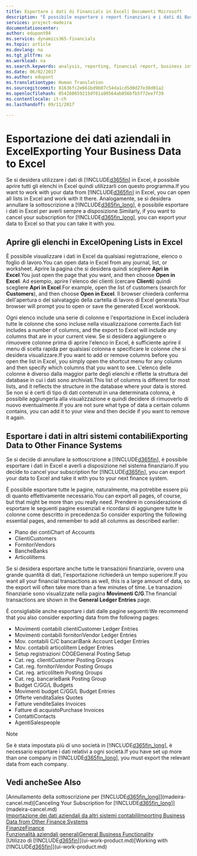```yaml
---
title: Esportare i dati di Financials in Excel| Documenti Microsoft
description: "È possibile esportare i report finanziari e i dati di Business Intelligence da Dynamics 365 for Financials in Excel o aprire i dati di Financials in Excel."
services: project-madeira
documentationcenter: 
author: edupont04
ms.service: dynamics365-financials
ms.topic: article
ms.devlang: na
ms.tgt_pltfrm: na
ms.workload: na
ms.search.keywords: analysis, reporting, financial report, business intelligence, BI, Excel
ms.date: 06/02/2017
ms.author: edupont
ms.translationtype: Human Translation
ms.sourcegitcommit: 81636fc2e661bd9b07c54da1cd5d0d27e30d01a2
ms.openlocfilehash: 054288659215df61a99564ab856bfb5f72ee7f39
ms.contentlocale: it-ch
ms.lasthandoff: 09/11/2017

---
```

# <a name="exporting-your-business-data-to-excel"></a><span data-ttu-id="86a8e-103">Esportazione dei dati aziendali in Excel</span><span class="sxs-lookup"><span data-stu-id="86a8e-103">Exporting Your Business Data to Excel</span></span>
<span data-ttu-id="86a8e-104">Se si desidera utilizzare i dati di [!INCLUDE[d365fin](includes/d365fin_md.md)] in Excel, è possibile aprire tutti gli elenchi in Excel quindi utilizzarli con questo programma.</span><span class="sxs-lookup"><span data-stu-id="86a8e-104">If you want to work with your data from [!INCLUDE[d365fin](includes/d365fin_md.md)] in Excel, you can open all lists in Excel and work with it there.</span></span> <span data-ttu-id="86a8e-105">Analogamente, se si desidera annullare la sottoscrizione a [!INCLUDE[d365fin_long](includes/d365fin_long_md.md)], è possibile esportare i dati in Excel per averli sempre a disposizione.</span><span class="sxs-lookup"><span data-stu-id="86a8e-105">Similarly, if you want to cancel your subscription for [!INCLUDE[d365fin_long](includes/d365fin_long_md.md)], you can export your data to Excel so that you can take it with you.</span></span>

## <a name="opening-lists-in-excel"></a><span data-ttu-id="86a8e-106">Aprire gli elenchi in Excel</span><span class="sxs-lookup"><span data-stu-id="86a8e-106">Opening Lists in Excel</span></span>
<span data-ttu-id="86a8e-107">È possibile visualizzare i dati in Excel da qualsiasi registrazione, elenco o foglio di lavoro.</span><span class="sxs-lookup"><span data-stu-id="86a8e-107">You can open data in Excel from any journal, list, or worksheet.</span></span> <span data-ttu-id="86a8e-108">Aprire la pagina che si desidera quindi scegliere **Apri in Excel**.</span><span class="sxs-lookup"><span data-stu-id="86a8e-108">You just open the page that you want, and then choose **Open in Excel**.</span></span> <span data-ttu-id="86a8e-109">Ad esempio, aprire l'elenco dei clienti (cercare **Clienti**) quindi scegliere **Apri in Excel**.</span><span class="sxs-lookup"><span data-stu-id="86a8e-109">For example, open the list of customers (search for **Customers**), and then choose **Open in Excel**.</span></span> <span data-ttu-id="86a8e-110">Il browser chiederà conferma dell'apertura o del salvataggio della cartella di lavoro di Excel generata.</span><span class="sxs-lookup"><span data-stu-id="86a8e-110">Your browser will prompt you to open or save the generated Excel workbook.</span></span>  

<span data-ttu-id="86a8e-111">Ogni elenco include una serie di colonne e l'esportazione in Excel includerà tutte le colonne che sono incluse nella visualizzazione corrente.</span><span class="sxs-lookup"><span data-stu-id="86a8e-111">Each list includes a number of columns, and the export to Excel will include any columns that are in your current view.</span></span> <span data-ttu-id="86a8e-112">Se si desidera aggiungere o rimuovere colonne prima di aprire l'elenco in Excel, è sufficiente aprire il menu di scelta rapida per qualsiasi colonna e specificare le colonne che si desidera visualizzare.</span><span class="sxs-lookup"><span data-stu-id="86a8e-112">If you want to add or remove columns before you open the list in Excel, you simply open the shortcut menu for any column and then specify which columns that you want to see.</span></span> <span data-ttu-id="86a8e-113">L'elenco delle colonne è diverso dalla maggior parte degli elenchi e riflette la struttura del database in cui i dati sono archiviati.</span><span class="sxs-lookup"><span data-stu-id="86a8e-113">This list of columns is different for most lists, and it reflects the structure in the database where your data is stored.</span></span> <span data-ttu-id="86a8e-114">Se non si è certi di tipo di dati contenuti in una determinata colonna, è possibile aggiungerla alla visualizzazione e quindi decidere di rimuoverlo di nuovo eventualmente.</span><span class="sxs-lookup"><span data-stu-id="86a8e-114">If you are not sure what type of data a certain column contains, you can add it to your view and then decide if you want to remove it again.</span></span>  

## <a name="exporting-data-to-other-finance-systems"></a><span data-ttu-id="86a8e-115">Esportare i dati in altri sistemi contabili</span><span class="sxs-lookup"><span data-stu-id="86a8e-115">Exporting Data to Other Finance Systems</span></span>
<span data-ttu-id="86a8e-116">Se si decide di annullare la sottoscrizione a [!INCLUDE[d365fin](includes/d365fin_md.md)], è possibile esportare i dati in Excel e averli a disposizione nel sistema finanziario.</span><span class="sxs-lookup"><span data-stu-id="86a8e-116">If you decide to cancel your subscription for [!INCLUDE[d365fin](includes/d365fin_md.md)], you can export your data to Excel and take it with you to your next finance system.</span></span>  

<span data-ttu-id="86a8e-117">È possibile esportare tutte le pagine, naturalmente, ma potrebbe essere più di quanto effettivamente necessario.</span><span class="sxs-lookup"><span data-stu-id="86a8e-117">You can export all pages, of course, but that might be more than you really need.</span></span> <span data-ttu-id="86a8e-118">Prendere in considerazione di esportare le seguenti pagine essenziali e ricordarsi di aggiungere tutte le colonne come descritto in precedenza:</span><span class="sxs-lookup"><span data-stu-id="86a8e-118">So consider exporting the following essential pages, and remember to add all columns as described earlier:</span></span>  

* <span data-ttu-id="86a8e-119">Piano dei conti</span><span class="sxs-lookup"><span data-stu-id="86a8e-119">Chart of Accounts</span></span>  
* <span data-ttu-id="86a8e-120">Clienti</span><span class="sxs-lookup"><span data-stu-id="86a8e-120">Customers</span></span>  
* <span data-ttu-id="86a8e-121">Fornitori</span><span class="sxs-lookup"><span data-stu-id="86a8e-121">Vendors</span></span>  
* <span data-ttu-id="86a8e-122">Banche</span><span class="sxs-lookup"><span data-stu-id="86a8e-122">Banks</span></span>  
* <span data-ttu-id="86a8e-123">Articoli</span><span class="sxs-lookup"><span data-stu-id="86a8e-123">Items</span></span>  

<span data-ttu-id="86a8e-124">Se si desidera esportare anche tutte le transazioni finanziarie, ovvero una grande quantità di dati, l'esportazione richiederà un tempo superiore.</span><span class="sxs-lookup"><span data-stu-id="86a8e-124">If you want all your financial transactions as well, this is a large amount of data, so the export will often take more than a few minutes of time.</span></span> <span data-ttu-id="86a8e-125">Le transazioni finanziarie sono visualizzate nella pagina **Movimenti C/G**.</span><span class="sxs-lookup"><span data-stu-id="86a8e-125">The financial transactions are shown in the **General Ledger Entries** page.</span></span>  

<span data-ttu-id="86a8e-126">È consigliabile anche esportare i dati dalle pagine seguenti:</span><span class="sxs-lookup"><span data-stu-id="86a8e-126">We recommend that you also consider exporting data from the following pages:</span></span>  

* <span data-ttu-id="86a8e-127">Movimenti contabili clienti</span><span class="sxs-lookup"><span data-stu-id="86a8e-127">Customer Ledger Entries</span></span>  
* <span data-ttu-id="86a8e-128">Movimenti contabili fornitori</span><span class="sxs-lookup"><span data-stu-id="86a8e-128">Vendor Ledger Entries</span></span>  
* <span data-ttu-id="86a8e-129">Mov. contabili C/C bancari</span><span class="sxs-lookup"><span data-stu-id="86a8e-129">Bank Account Ledger Entries</span></span>  
* <span data-ttu-id="86a8e-130">Mov. contabili articoli</span><span class="sxs-lookup"><span data-stu-id="86a8e-130">Item Ledger Entries</span></span>  
* <span data-ttu-id="86a8e-131">Setup registrazioni COGE</span><span class="sxs-lookup"><span data-stu-id="86a8e-131">General Posting Setup</span></span>  
* <span data-ttu-id="86a8e-132">Cat. reg. clienti</span><span class="sxs-lookup"><span data-stu-id="86a8e-132">Customer Posting Groups</span></span>  
* <span data-ttu-id="86a8e-133">Cat. reg. fornitori</span><span class="sxs-lookup"><span data-stu-id="86a8e-133">Vendor Posting Groups</span></span>  
* <span data-ttu-id="86a8e-134">Cat. reg. articoli</span><span class="sxs-lookup"><span data-stu-id="86a8e-134">Item Posting Groups</span></span>  
* <span data-ttu-id="86a8e-135">Cat. reg. bancarie</span><span class="sxs-lookup"><span data-stu-id="86a8e-135">Bank Posting Group</span></span>  
* <span data-ttu-id="86a8e-136">Budget C/G</span><span class="sxs-lookup"><span data-stu-id="86a8e-136">G/L Budgets</span></span>  
* <span data-ttu-id="86a8e-137">Movimenti budget C/G</span><span class="sxs-lookup"><span data-stu-id="86a8e-137">G/L Budget Entries</span></span>  
* <span data-ttu-id="86a8e-138">Offerte vendita</span><span class="sxs-lookup"><span data-stu-id="86a8e-138">Sales Quotes</span></span>  
* <span data-ttu-id="86a8e-139">Fatture vendite</span><span class="sxs-lookup"><span data-stu-id="86a8e-139">Sales Invoices</span></span>  
* <span data-ttu-id="86a8e-140">Fatture di acquisto</span><span class="sxs-lookup"><span data-stu-id="86a8e-140">Purchase Invoices</span></span>  
* <span data-ttu-id="86a8e-141">Contatti</span><span class="sxs-lookup"><span data-stu-id="86a8e-141">Contacts</span></span>  
* <span data-ttu-id="86a8e-142">Agenti</span><span class="sxs-lookup"><span data-stu-id="86a8e-142">Salespeople</span></span>  

> [!NOTE]  
>   <span data-ttu-id="86a8e-143">Se è stata impostata più di uno società in [!INCLUDE[d365fin_long](includes/d365fin_long_md.md)], è necessario esportare i dati relativi a ogni società.</span><span class="sxs-lookup"><span data-stu-id="86a8e-143">If you have set up more than one company in [!INCLUDE[d365fin_long](includes/d365fin_long_md.md)], you must export the relevant data from each company.</span></span>

## <a name="see-also"></a><span data-ttu-id="86a8e-144">Vedi anche</span><span class="sxs-lookup"><span data-stu-id="86a8e-144">See Also</span></span>
<span data-ttu-id="86a8e-145">[Annullamento della sottoscrizione per [!INCLUDE[d365fin_long](includes/d365fin_long_md.md)]](madeira-cancel.md)</span><span class="sxs-lookup"><span data-stu-id="86a8e-145">[Canceling Your Subscription for [!INCLUDE[d365fin_long](includes/d365fin_long_md.md)]](madeira-cancel.md)</span></span>  
[<span data-ttu-id="86a8e-146">Importazione dei dati aziendali da altri sistemi contabili</span><span class="sxs-lookup"><span data-stu-id="86a8e-146">Importing Business Data from Other Finance Systems</span></span>](upload-data.md)  
[<span data-ttu-id="86a8e-147">Finanze</span><span class="sxs-lookup"><span data-stu-id="86a8e-147">Finance</span></span>](finance.md)  
[<span data-ttu-id="86a8e-148">Funzionalità aziendali generali</span><span class="sxs-lookup"><span data-stu-id="86a8e-148">General Business Functionality</span></span>](ui-across-business-areas.md)  
<span data-ttu-id="86a8e-149">[Utilizzo di [!INCLUDE[d365fin](includes/d365fin_md.md)]](ui-work-product.md)</span><span class="sxs-lookup"><span data-stu-id="86a8e-149">[Working with [!INCLUDE[d365fin](includes/d365fin_md.md)]](ui-work-product.md)</span></span>  

